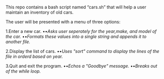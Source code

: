 This repo contains a bash script named “cars.sh” that will help a user maintain an inventory of old cars.
 
The user will be presented with a menu of three options:

1.Enter a new car.
••*Asks user seperately for the year,make, and model of the car.*
••*Formats these values into a single string and appends it to another file.*

2.Display the list of cars.
••*Uses "sort" command to display the lines of the file in orderd based on year.*

3.Quit and exit the program.
••*Echos a "Goodbye" message.*
••*Breaks out of the while loop.*

